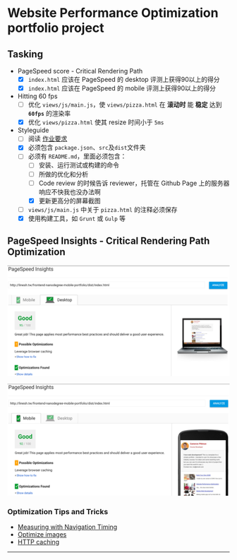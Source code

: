 # Website Performance Optimization portfolio project

## Tasking

* PageSpeed score - Critical Rendering Path
  * [x] `index.html` 应该在 PageSpeed 的 desktop 评测上获得90以上的得分
  * [x] `index.html` 应该在 PageSpeed 的 mobile 评测上获得90以上的得分
* Hitting 60 fps
  * [ ] 优化 `views/js/main.js`，使 `views/pizza.html` 在 **滚动时** 能 **稳定** 达到 **`60fps`** 的渲染率
  * [x] 优化 `views/pizza.html` 使其 resize 时间小于 `5ms`
* Styleguide
  * [ ] 阅读 [作业要求][] 
  * [x] 必须包含 `package.json`、`src`及`dist`文件夹
  * [ ] 必须有 `README.md`，里面必须包含：
    * [ ] 安装、运行测试或构建的命令
	* [ ] 所做的优化和分析
    * [ ] Code review 的时候告诉 reviewer，托管在 Github Page 上的服务器响应不快我也没办法啊
    * [x] 更新更高分的屏幕截图
  * [ ] `views/js/main.js` 中关于 `pizza.html` 的注释必须保存
  * [x] 使用构建工具，如 `Grunt` 或 `Gulp` 等

## PageSpeed Insights - Critical Rendering Path Optimization

![page-speed-result-desktop](./screenshots/pagespeed/desktop.png)

![page-speed-result-mobile](./screenshots/pagespeed/mobile.png)

### Optimization Tips and Tricks

* [Measuring with Navigation Timing][] 
* [Optimize images][]
* [HTTP caching][]

---

[作业要求]: https://classroom.udacity.com/nanodegrees/nd001-cn-advanced/parts/a36dd90b-6c42-406f-870e-a1ba80c1f556/modules/3ea60ac9-3675-4528-903f-abee45e41406/lessons/2735848561239847/project
[Measuring with Navigation Timing]: https://developers.google.com/web/fundamentals/performance/critical-rendering-path/measure-crp.html
[Optimize images]: https://developers.google.com/web/fundamentals/performance/optimizing-content-efficiency/image-optimization.html
[HTTP caching]: https://developers.google.com/web/fundamentals/performance/optimizing-content-efficiency/http-caching.html